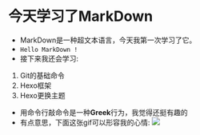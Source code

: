 # 今天学习了MarkDown
* MarkDown是一种超文本语言，今天我第一次学习了它。
* `Hello MarkDown !`
* 接下来我还会学习:
1. Git的基础命令
2. Hexo框架
3. Hexo更换主题
* 用命令行敲命令是一种**Greek**行为，我觉得还挺有趣的
* 有点意思，下面这张gif可以形容我的心情:
![](https://qgt-style.oss-cn-hangzhou.aliyuncs.com/newcoursep4/g1/g1-2-2/tenor.gif)
